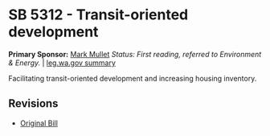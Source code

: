 # SB 5312 - Transit-oriented development
**Primary Sponsor:** [Mark Mullet](/person/leg/mark.mullet.md)
*Status: First reading, referred to Environment & Energy.* | [leg.wa.gov summary](https://app.leg.wa.gov/billsummary?BillNumber=5312&Year=2021)

Facilitating transit-oriented development and increasing housing inventory.

## Revisions
* [Original Bill](1/)